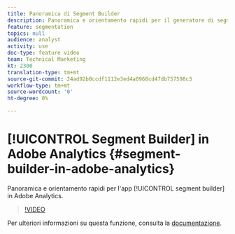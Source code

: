 ```yaml
---
title: Panoramica di Segment Builder
description: Panoramica e orientamento rapidi per il generatore di segmenti in  Adobe Analytics.
feature: segmentation
topics: null
audience: analyst
activity: use
doc-type: feature video
team: Technical Marketing
kt: 2300
translation-type: tm+mt
source-git-commit: 24ad92b0ccdf1112e3ed4a0968cd47db757598c3
workflow-type: tm+mt
source-wordcount: '0'
ht-degree: 0%

---
```



# [!UICONTROL Segment Builder] in  Adobe Analytics {#segment-builder-in-adobe-analytics}

Panoramica e orientamento rapidi per l&#39;app [!UICONTROL segment builder] in  Adobe Analytics.

>[!VIDEO](https://video.tv.adobe.com/v/25404/?quality=12)

Per ulteriori informazioni su questa funzione, consulta la [documentazione](https://marketing.adobe.com/resources/help/en_US/analytics/segment/index.html?f=seg_build_ui).
